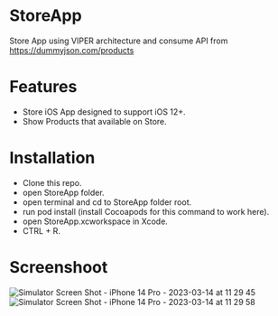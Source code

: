 # StoreApp
Store App using VIPER architecture and consume API from https://dummyjson.com/products

# Features
* Store iOS App designed to support iOS 12+.
* Show Products that available on Store.

# Installation
* Clone this repo.
* open StoreApp folder.
* open terminal and cd to StoreApp folder root.
* run pod install (install Cocoapods for this command to work here).
* open StoreApp.xcworkspace in Xcode.
* CTRL + R.

# Screenshoot
![Simulator Screen Shot - iPhone 14 Pro - 2023-03-14 at 11 29 45](https://user-images.githubusercontent.com/45619193/224893613-5958fb68-4510-4fec-a649-f95de9b5f830.png)
![Simulator Screen Shot - iPhone 14 Pro - 2023-03-14 at 11 29 58](https://user-images.githubusercontent.com/45619193/224893709-2e667df4-1952-4f68-a935-0d3e844cc26a.png)
